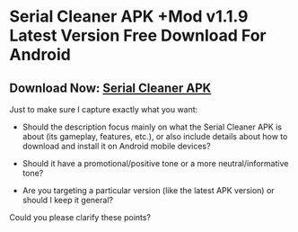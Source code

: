 ﻿#  Serial Cleaner APK +Mod v1.1.9 Latest Version Free Download For Android
##  Download Now:  [Serial Cleaner APK](https://tinyurl.com/yvfnps58)
Just to make sure I capture exactly what you want:

-   Should the description focus mainly on what the Serial Cleaner APK is about (its gameplay, features, etc.), or also include details about how to download and install it on Android mobile devices?
    
-   Should it have a promotional/positive tone or a more neutral/informative tone?
    
-   Are you targeting a particular version (like the latest APK version) or should I keep it general?
    

Could you please clarify these points?
